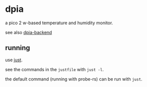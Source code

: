 # dpia

a pico 2 w-based temperature and humidity monitor.

see also [dpia-backend](https://github.com/Trevrosa/dpia-backend)

## running

use [just](https://github.com/casey/just/).

see the commands in the `justfile` with `just -l`.

the default command (running with probe-rs) can be run with `just`.

